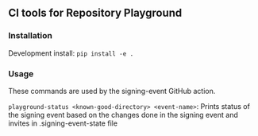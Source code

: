 ## CI tools for Repository Playground

### Installation

Development install: `pip install -e .`

### Usage

These commands are used by the signing-event GitHub action.

`playground-status <known-good-directory> <event-name>`: Prints status of the signing event
based on the changes done in the signing event and invites in .signing-event-state file